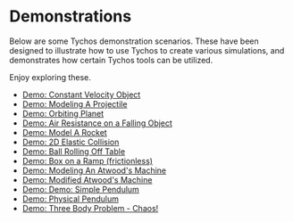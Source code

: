 # Demonstrations

Below are some Tychos demonstration scenarios. These have been designed to illustrate how to use Tychos to create various simulations, and demonstrates how certain Tychos tools can be utilized.

Enjoy exploring these.

* [Demo: Constant Velocity Object](https://tychos.org/scenarios/988)
* [Demo: Modeling A Projectile](https://tychos.org/scenarios/989)
* [Demo: Orbiting Planet](https://tychos.org/scenarios/632)
* [Demo: Air Resistance on a Falling Object](https://tychos.org/scenarios/631)
* [Demo: Model A Rocket](https://tychos.org/scenarios/5)
* [Demo: 2D Elastic Collision](https://tychos.org/scenarios/557)
* [Demo: Ball Rolling Off Table](https://tychos.org/scenarios/635)
* [Demo: Box on a Ramp \(frictionless\)](https://tychos.org/scenarios/555)
* [Demo: Modeling An Atwood's Machine](https://tychos.org/scenarios/634)
* [Demo: Modified Atwood's Machine](https://tychos.org/scenarios/585)
* [Demo: Demo: Simple Pendulum](https://tychos.org/scenarios/556)
* [Demo: Physical Pendulum](https://tychos.org/scenarios/628)
* [Demo: Three Body Problem - Chaos!](https://tychos.org/scenarios/633)




